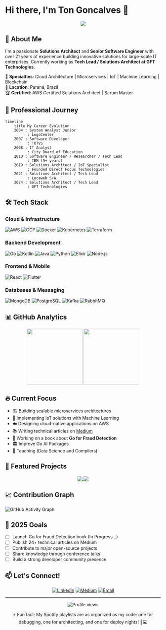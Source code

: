 # Hi there, I'm Ton Goncalves 👋

<div align="center">
  <img src="https://readme-typing-svg.herokuapp.com/?lines=Solutions+Architect+%26+Tech+Lead;AWS+Certified+Professional;IoT+%26+Cloud+Expert;Building+Scalable+Solutions&font=Fira%20Code&center=true&width=440&height=45&color=58a6ff&vCenter=true&size=22&pause=1000" />
</div>

## 🚀 About Me

I'm a passionate **Solutions Architect** and **Senior Software Engineer** with over 21 years of experience building innovative solutions for large-scale IT enterprises. Currently working as **Tech Lead / Solutions Architect at GFT Technologies**.

🎯 **Specialties**: Cloud Architecture | Microservices | IoT | Machine Learning | Blockchain  
📍 **Location**: Paraná, Brazil  
🏆 **Certified**: AWS Certified Solutions Architect | Scrum Master  

## 💼 Professional Journey

```mermaid
timeline
    title My Career Evolution
    2004 : System Analyst Junior
          : LogoCenter
    2007 : Software Developer
          : TOTVS
    2008 : IT Analyst
          : City Board of Education
    2010 : Software Engineer / Researcher / Tech Lead
          : IBM (9+ years)
    2019 : Solutions Architect / IoT Specialist
          : Founded Direct Focus Technologies
    2021 : Solutions Architect / Tech Lead
          : Locaweb S/A
    2024 : Solutions Architect / Tech Lead 
          : GFT Technologies
```

## 🛠️ Tech Stack

### Cloud & Infrastructure
![AWS](https://img.shields.io/badge/AWS-232F3E?style=for-the-badge&logo=amazon-aws&logoColor=white)
![GCP](https://img.shields.io/badge/GCP-4285F4?style=for-the-badge&logo=google-cloud&logoColor=white)
![Docker](https://img.shields.io/badge/Docker-2496ED?style=for-the-badge&logo=docker&logoColor=white)
![Kubernetes](https://img.shields.io/badge/Kubernetes-326CE5?style=for-the-badge&logo=kubernetes&logoColor=white)
![Terraform](https://img.shields.io/badge/Terraform-7B42BC?style=for-the-badge&logo=terraform&logoColor=white)

### Backend Development
![Go](https://img.shields.io/badge/Go-00ADD8?style=for-the-badge&logo=go&logoColor=white)
![Kotlin](https://img.shields.io/badge/Kotlin-7F52FF?style=for-the-badge&logo=kotlin&logoColor=white)
![Java](https://img.shields.io/badge/Java-ED8B00?style=for-the-badge&logo=openjdk&logoColor=white)
![Python](https://img.shields.io/badge/Python-3776AB?style=for-the-badge&logo=python&logoColor=white)
![Elixir](https://img.shields.io/badge/Elixir-4B275F?style=for-the-badge&logo=elixir&logoColor=white)
![Node.js](https://img.shields.io/badge/Node.js-339933?style=for-the-badge&logo=nodedotjs&logoColor=white)

### Frontend & Mobile
![React](https://img.shields.io/badge/React-20232A?style=for-the-badge&logo=react&logoColor=61DAFB)
![Flutter](https://img.shields.io/badge/Flutter-02569B?style=for-the-badge&logo=flutter&logoColor=white)

### Databases & Messaging
![MongoDB](https://img.shields.io/badge/MongoDB-47A248?style=for-the-badge&logo=mongodb&logoColor=white)
![PostgreSQL](https://img.shields.io/badge/PostgreSQL-316192?style=for-the-badge&logo=postgresql&logoColor=white)
![Kafka](https://img.shields.io/badge/Apache_Kafka-231F20?style=for-the-badge&logo=apache-kafka&logoColor=white)
![RabbitMQ](https://img.shields.io/badge/RabbitMQ-FF6600?style=for-the-badge&logo=rabbitmq&logoColor=white)

## 📊 GitHub Analytics

<div align="center">
  <img height="180em" src="https://github-readme-stats.vercel.app/api?username=thetonbr&show_icons=true&theme=tokyonight&include_all_commits=true&count_private=true"/>
  <img height="180em" src="https://github-readme-stats.vercel.app/api/top-langs/?username=thetonbr&layout=compact&langs_count=8&theme=tokyonight"/>
</div>

## 🔥 Current Focus

- 🏗️ Building scalable microservices architectures
- 🤖 Implementing IoT solutions with Machine Learning
- ☁️ Designing cloud-native applications on AWS
- 📚 Writing technical articles on [Medium](https://medium.com/@thetonbr)
- 📖 Working on a book about **Go for Fraud Detection**
- 🏛️ Improve Go AI Packages
- 🦉 Teaching (Data Science and Compilers)

## 🌟 Featured Projects

<div align="center">
  <a href="https://github.com/thetonbr/project1">
    <img align="center" src="https://github-readme-stats.vercel.app/api/pin/?username=thetonbr&repo=project1&theme=tokyonight" />
  </a>
  <a href="https://github.com/thetonbr/project2">
    <img align="center" src="https://github-readme-stats.vercel.app/api/pin/?username=thetonbr&repo=project2&theme=tokyonight" />
  </a>
</div>

## 📈 Contribution Graph

![GitHub Activity Graph](https://github-readme-activity-graph.vercel.app/graph?username=thetonbr&theme=tokyo-night)

## 🎯 2025 Goals

- [ ] Launch Go for Fraud Detection book (In Progress...)
- [ ] Publish 24+ technical articles on Medium
- [ ] Contribute to major open-source projects
- [ ] Share knowledge through conference talks
- [ ] Build a strong developer community presence

## 📫 Let's Connect!

<div align="center">
  
[![LinkedIn](https://img.shields.io/badge/LinkedIn-0077B5?style=for-the-badge&logo=linkedin&logoColor=white)](https://www.linkedin.com/in/adaltongoncalves)
[![Medium](https://img.shields.io/badge/Medium-12100E?style=for-the-badge&logo=medium&logoColor=white)](https://medium.com/@thetonbr)
[![Email](https://img.shields.io/badge/Email-D14836?style=for-the-badge&logo=gmail&logoColor=white)](mailto:adaltonluisg@gmail.com)

</div>

---

<div align="center">
  <img src="https://komarev.com/ghpvc/?username=thetonbr&color=blueviolet&style=flat-square&label=Profile+Views" alt="Profile views" />
  
  ⚡ Fun fact: My Spotify playlists are as organized as my code: one for debugging, one for architecting, and one for deploy nights! 🎵💻
</div>

<!---
thetonbr/thetonbr is a ✨ special ✨ repository because its `README.md` (this file) appears on your GitHub profile.
You can click the Preview link to take a look at your changes.
--->
